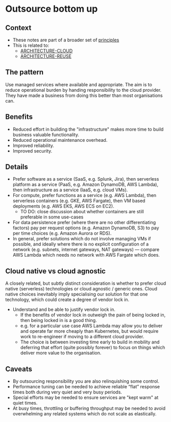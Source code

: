 # Outsource bottom up

## Context

* These notes are part of a broader set of [principles](../principles.md)
* This is related to:
  * [ARCHITECTURE-CLOUD](https://aalto.digital.nhs.uk/#/object/details?objectId=923e33f8-889d-42e5-a7d1-8b04b3e4220f&library=5464c07f-daf1-4eee-b9b6-22e6c4dfbbd0)
  * [ARCHITECTURE-REUSE](https://aalto.digital.nhs.uk/#/object/details?objectId=ce63238e-8a54-4bd8-8cd5-aa6e2f23f4ef&library=5464c07f-daf1-4eee-b9b6-22e6c4dfbbd0)

## The pattern

Use managed services where available and appropriate. The aim is to reduce operational burden by handing responsibility to the cloud provider. They have made a business from doing this better than most organisations can.

## Benefits

* Reduced effort in building the "infrastructure" makes more time to build business valuable functionality.
* Reduced operational maintenance overhead.
* Improved reliability.
* Improved security.

## Details

* Prefer software as a service (SaaS, e.g. Splunk, Jira), then serverless platform as a service (PaaS, e.g. Amazon DynamoDB, AWS Lambda), then infrastructure as a service (IaaS, e.g. cloud VMs).
* For compute, prefer functions as a service (e.g. AWS Lambda), then serverless containers (e.g. GKE, AWS Fargate), then VM based deployments (e.g. AWS EKS, AWS ECS on EC2).
  * TO DO: close discussion about whether containers are still preferable in some use-cases
* For data persistence prefer (where there are no other differentiating factors) pay per request options (e.g. Amazon DynamoDB, S3) to pay per time choices (e.g. Amazon Aurora or RDS).
* In general, prefer solutions which do not involve managing VMs if possible, and ideally where there is no explicit configuration of a network (e.g. subnets, internet gateways, NAT gateways) &mdash; compare AWS Lambda which needs no network with AWS Fargate which does.

## Cloud native vs cloud agnostic

A closely related, but subtly distinct consideration is whether to prefer cloud native (serverless) technologies or cloud agnostic / generic ones. Cloud native choices inevitably imply specialising our solution for that one technology, which could create a degree of vendor lock in.

* Understand and be able to justify vendor lock in.
  * If the benefits of vendor lock in outweigh the pain of being locked in, then being locked in is a good thing.
  * e.g. for a particular use case AWS Lambda may allow you to deliver and operate far more cheaply than Kubernetes, but would require work to re-engineer if moving to a different cloud provider.
  * The choice is between investing time early to build in mobility and deferring that effort (quite possibly forever) to focus on things which deliver more value to the organisation.

## Caveats

* By outsourcing responsibility you are also relinquishing some control.
* Performance tuning can be needed to achieve reliable “flat” response times both during very quiet and very busy periods.
* Special efforts may be needed to ensure services are "kept warm" at quiet times.
* At busy times, throttling or buffering throughput may be needed to avoid overwhelming any related systems which do not scale as elastically.


